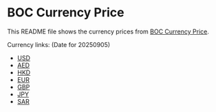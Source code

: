 # BOC Currency Price

This README file shows the currency prices from [BOC Currency Price](https://www.boc.cn/sourcedb/whpj/).

Currency links: (Date for 20250905)

- [USD](https://bocurrencyprice.techina.science/BOC_CURRENCY_PRICE/USD/20250905.json)
- [AED](https://bocurrencyprice.techina.science/BOC_CURRENCY_PRICE/AED/20250905.json)
- [HKD](https://bocurrencyprice.techina.science/BOC_CURRENCY_PRICE/HKD/20250905.json)
- [EUR](https://bocurrencyprice.techina.science/BOC_CURRENCY_PRICE/EUR/20250905.json)
- [GBP](https://bocurrencyprice.techina.science/BOC_CURRENCY_PRICE/GBP/20250905.json)
- [JPY](https://bocurrencyprice.techina.science/BOC_CURRENCY_PRICE/JPY/20250905.json)
- [SAR](https://bocurrencyprice.techina.science/BOC_CURRENCY_PRICE/SAR/20250905.json)
